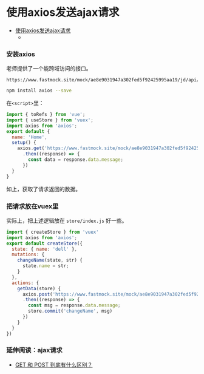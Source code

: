 # 使用axios发送ajax请求

<!-- @import "[TOC]" {cmd="toc" depthFrom=1 depthTo=6 orderedList=false} -->

<!-- code_chunk_output -->

- [使用axios发送ajax请求](#使用axios发送ajax请求)
    - [](#)

<!-- /code_chunk_output -->

### 安装axios
老师提供了一个能跨域访问的接口。
```
https://www.fastmock.site/mock/ae8e9031947a302fed5f92425995aa19/jd/api/user/register
```

```bash
npm install axios --save
```

在`<script>`里：
```js
import { toRefs } from 'vue';
import { useStore } from 'vuex';
import axios from 'axios';
export default {
  name: 'Home',
  setup() {
    axios.get('https://www.fastmock.site/mock/ae8e9031947a302fed5f92425995aa19/jd/api/user/register')
      .then((response) => {
        const data = response.data.message;
      })
  }
}
```

如上，获取了请求返回的数据。

### 把请求放在vuex里

实际上，把上述逻辑放在 `store/index.js` 好一些。

```js
import { createStore } from 'vuex'
import axios from 'axios';
export default createStore({
  state: { name: 'dell' },
  mutations: {
    changeName(state, str) {
      state.name = str;
    }
  },
  actions: {
    getData(store) {
      axios.post('https://www.fastmock.site/mock/ae8e9031947a302fed5f92425995aa19/jd/api/user/register')
      .then((response) => {
        const msg = response.data.message;
        store.commit('changeName', msg)
      })
    }
  }
})

```

### 延伸阅读：ajax请求
- [GET 和 POST 到底有什么区别？](https://www.zhihu.com/question/28586791/answer/767316172)